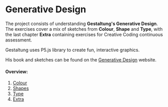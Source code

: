 # Generative Design

The project consists of understanding **Gestaltung's Generative Design**. The exercises cover a mix of sketches from **Colour**, **Shape** and **Type**, with the last chapter  **Extra** containing exercises for Creative Coding continuous assessment.

Gestaltung uses P5.js library to create fun, interactive graphics.

His book and sketches can be found on the [Generative Design](http://www.generative-gestaltung.de) website.

#### Overview: 
1. [Colour](1_Colour/)
2. [Shapes](2_Shapes/)
3. [Type](3_Type/)
4. [Extra](4_Extra/)
